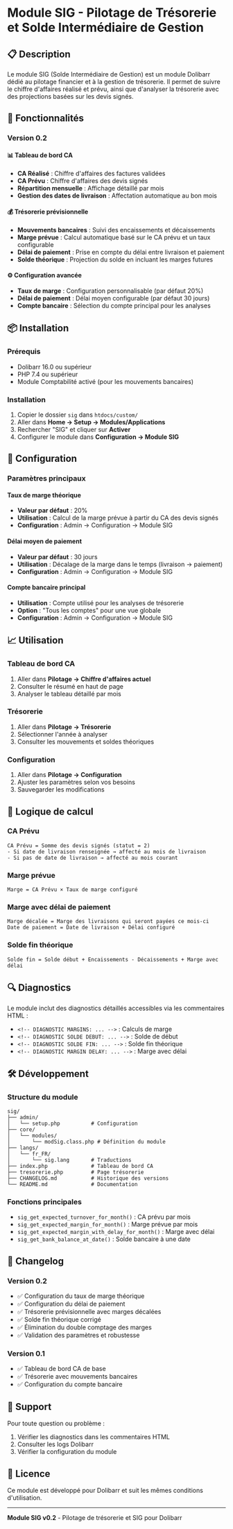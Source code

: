 # Module SIG - Pilotage de Trésorerie et Solde Intermédiaire de Gestion

## 📋 Description

Le module SIG (Solde Intermédiaire de Gestion) est un module Dolibarr dédié au pilotage financier et à la gestion de trésorerie. Il permet de suivre le chiffre d'affaires réalisé et prévu, ainsi que d'analyser la trésorerie avec des projections basées sur les devis signés.

## 🚀 Fonctionnalités

### Version 0.2

#### 📊 Tableau de bord CA
- **CA Réalisé** : Chiffre d'affaires des factures validées
- **CA Prévu** : Chiffre d'affaires des devis signés
- **Répartition mensuelle** : Affichage détaillé par mois
- **Gestion des dates de livraison** : Affectation automatique au bon mois

#### 💰 Trésorerie prévisionnelle
- **Mouvements bancaires** : Suivi des encaissements et décaissements
- **Marge prévue** : Calcul automatique basé sur le CA prévu et un taux configurable
- **Délai de paiement** : Prise en compte du délai entre livraison et paiement
- **Solde théorique** : Projection du solde en incluant les marges futures

#### ⚙️ Configuration avancée
- **Taux de marge** : Configuration personnalisable (par défaut 20%)
- **Délai de paiement** : Délai moyen configurable (par défaut 30 jours)
- **Compte bancaire** : Sélection du compte principal pour les analyses

## 📦 Installation

### Prérequis
- Dolibarr 16.0 ou supérieur
- PHP 7.4 ou supérieur
- Module Comptabilité activé (pour les mouvements bancaires)

### Installation
1. Copier le dossier `sig` dans `htdocs/custom/`
2. Aller dans **Home → Setup → Modules/Applications**
3. Rechercher "SIG" et cliquer sur **Activer**
4. Configurer le module dans **Configuration → Module SIG**

## 🔧 Configuration

### Paramètres principaux

#### Taux de marge théorique
- **Valeur par défaut** : 20%
- **Utilisation** : Calcul de la marge prévue à partir du CA des devis signés
- **Configuration** : Admin → Configuration → Module SIG

#### Délai moyen de paiement
- **Valeur par défaut** : 30 jours
- **Utilisation** : Décalage de la marge dans le temps (livraison → paiement)
- **Configuration** : Admin → Configuration → Module SIG

#### Compte bancaire principal
- **Utilisation** : Compte utilisé pour les analyses de trésorerie
- **Option** : "Tous les comptes" pour une vue globale
- **Configuration** : Admin → Configuration → Module SIG

## 📈 Utilisation

### Tableau de bord CA
1. Aller dans **Pilotage → Chiffre d'affaires actuel**
2. Consulter le résumé en haut de page
3. Analyser le tableau détaillé par mois

### Trésorerie
1. Aller dans **Pilotage → Trésorerie**
2. Sélectionner l'année à analyser
3. Consulter les mouvements et soldes théoriques

### Configuration
1. Aller dans **Pilotage → Configuration**
2. Ajuster les paramètres selon vos besoins
3. Sauvegarder les modifications

## 🧮 Logique de calcul

### CA Prévu
```
CA Prévu = Somme des devis signés (statut = 2)
- Si date de livraison renseignée → affecté au mois de livraison
- Si pas de date de livraison → affecté au mois courant
```

### Marge prévue
```
Marge = CA Prévu × Taux de marge configuré
```

### Marge avec délai de paiement
```
Marge décalée = Marge des livraisons qui seront payées ce mois-ci
Date de paiement = Date de livraison + Délai configuré
```

### Solde fin théorique
```
Solde fin = Solde début + Encaissements - Décaissements + Marge avec délai
```

## 🔍 Diagnostics

Le module inclut des diagnostics détaillés accessibles via les commentaires HTML :
- `<!-- DIAGNOSTIC MARGINS: ... -->` : Calculs de marge
- `<!-- DIAGNOSTIC SOLDE DEBUT: ... -->` : Solde de début
- `<!-- DIAGNOSTIC SOLDE FIN: ... -->` : Solde fin théorique
- `<!-- DIAGNOSTIC MARGIN DELAY: ... -->` : Marge avec délai

## 🛠️ Développement

### Structure du module
```
sig/
├── admin/
│   └── setup.php          # Configuration
├── core/
│   └── modules/
│       └── modSig.class.php # Définition du module
├── langs/
│   └── fr_FR/
│       └── sig.lang       # Traductions
├── index.php              # Tableau de bord CA
├── tresorerie.php         # Page trésorerie
├── CHANGELOG.md           # Historique des versions
└── README.md              # Documentation
```

### Fonctions principales
- `sig_get_expected_turnover_for_month()` : CA prévu par mois
- `sig_get_expected_margin_for_month()` : Marge prévue par mois
- `sig_get_expected_margin_with_delay_for_month()` : Marge avec délai
- `sig_get_bank_balance_at_date()` : Solde bancaire à une date

## 📝 Changelog

### Version 0.2
- ✅ Configuration du taux de marge théorique
- ✅ Configuration du délai de paiement
- ✅ Trésorerie prévisionnelle avec marges décalées
- ✅ Solde fin théorique corrigé
- ✅ Élimination du double comptage des marges
- ✅ Validation des paramètres et robustesse

### Version 0.1
- ✅ Tableau de bord CA de base
- ✅ Trésorerie avec mouvements bancaires
- ✅ Configuration du compte bancaire

## 🤝 Support

Pour toute question ou problème :
1. Vérifier les diagnostics dans les commentaires HTML
2. Consulter les logs Dolibarr
3. Vérifier la configuration du module

## 📄 Licence

Ce module est développé pour Dolibarr et suit les mêmes conditions d'utilisation.

---

**Module SIG v0.2** - Pilotage de trésorerie et SIG pour Dolibarr